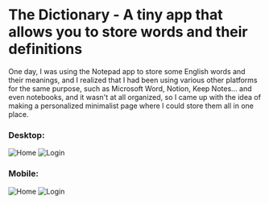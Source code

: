 
# The Dictionary - A tiny app that allows you to store words and their definitions

One day, I was using the Notepad app to store some English words and their meanings, and I realized that I had been using various other platforms for the same purpose, such as Microsoft Word, Notion, Keep Notes... and even notebooks, and it wasn't at all organized, so I came up with the idea of making a personalized minimalist page where I could store them all in one place.

### Desktop:<br>
![Home](https://github.com/xertendsz/dictionary-app/blob/main/images/home-d.png)
![Login](https://github.com/xertendsz/dictionary-app/blob/main/images/log-d.png)

### Mobile:<br>
![Home](https://github.com/xertendsz/dictionary-app/blob/main/images/home-m.png)
![Login](https://github.com/xertendsz/dictionary-app/blob/main/images/log-m.png)

